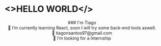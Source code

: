 # <>HELLO WORLD</> 
<p align="center">
### I'm Tiago</br>
🌱 I’m currently learning React, soon I will try some back-end tools aswell.</br>
📧 tiagonsantos97@gmail.com </br>
👯 I’m looking for a Internship

</p>

<!--
**dariish/dariish** is a ✨ _special_ ✨ repository because its `README.md` (this file) appears on your GitHub profile.

Here are some ideas to get you started:

- 🔭 I’m currently working on ...
- 🌱 I’m currently learning ...
- 👯 I’m looking to collaborate on ...
- 🤔 I’m looking for help with ...
- 💬 Ask me about ...
- 📫 How to reach me: ...
- 😄 Pronouns: ...
- ⚡ Fun fact: ...
-->
